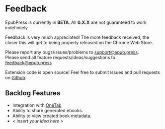 # Feedback
EpubPress is currently in **BETA**. All **0.X.X** are not guaranteed to work indefinitely.

Feedback is very much appreciated! The more feedback received, the closer this will get to being properly released on the Chrome Web Store.

Please report any bugs/issues/problems to [support@epub.press](mailto:support@epub.press).  
Please send all feature requests/ideas/suggestions to [feedback@epub.press](mailto:feedback@epub.press)

Extension code is open source! Feel free to submit issues and pull requests on [Github](https://github.com/haroldtreen/epub-press-chrome).

## Backlog Features
- Integration with [OneTab](https://chrome.google.com/webstore/detail/onetab/chphlpgkkbolifaimnlloiipkdnihall?hl=en)
- Ability to share generated ebooks.
- Ability to view created book metadata.
- *< insert your idea here >*

